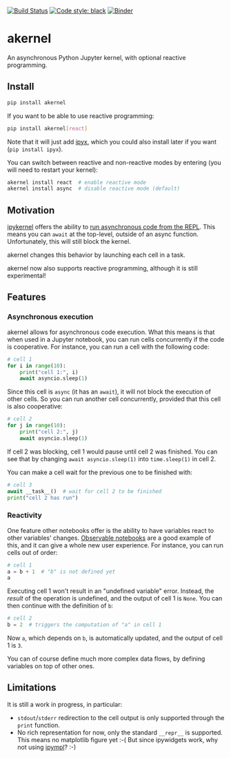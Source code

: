 [![Build Status](https://github.com/davidbrochart/akernel/workflows/CI/badge.svg)](https://github.com/davidbrochart/akernel/actions)
[![Code style: black](https://img.shields.io/badge/code%20style-black-000000.svg)](https://github.com/psf/black)
[![Binder](https://mybinder.org/badge_logo.svg)](https://mybinder.org/v2/gh/davidbrochart/akernel/HEAD?urlpath=lab%2Ftree%2Fexamples%2Freactivity.ipynb)

# akernel

An asynchronous Python Jupyter kernel, with optional reactive programming.

## Install

```bash
pip install akernel
```

If you want to be able to use reactive programming:

```bash
pip install akernel[react]
```

Note that it will just add [ipyx](https://github.com/davidbrochart/ipyx), which you could also
install later if you want (`pip install ipyx`).

You can switch between reactive and non-reactive modes by entering (you will need to restart your kernel):

```bash
akernel install react  # enable reactive mode
akernel install async  # disable reactive mode (default)
```

## Motivation

[ipykernel](https://github.com/ipython/ipykernel) offers the ability to
[run asynchronous code from the REPL](https://ipython.readthedocs.io/en/stable/interactive/autoawait.html).
This means you can `await` at the top-level, outside of an async function. Unfortunately, this will still
block the kernel.

akernel changes this behavior by launching each cell in a task.

akernel now also supports reactive programming, although it is still experimental!

## Features

### Asynchronous execution

akernel allows for asynchronous code execution. What this means is that when used in a Jupyter
notebook, you can run cells concurrently if the code is cooperative. For instance, you can run a
cell with the following code:

```python
# cell 1
for i in range(10):
    print("cell 1:", i)
    await asyncio.sleep(1)
```

Since this cell is `async` (it has an `await`), it will not block the execution of other cells.
So you can run another cell concurrently, provided that this cell is also cooperative:

```python
# cell 2
for j in range(10):
    print("cell 2:", j)
    await asyncio.sleep(1)
```

If cell 2 was blocking, cell 1 would pause until cell 2 was finished. You can see that by changing
`await asyncio.sleep(1)` into `time.sleep(1)` in cell 2.

You can make a cell wait for the previous one to be finished with:

```python
# cell 3
await __task__()  # wait for cell 2 to be finished
print("cell 2 has run")
```

### Reactivity

One feature other notebooks offer is the ability to have variables react to other variables'
changes. [Observable notebooks](https://observablehq.com/@observablehq/how-observable-runs) are a
good example of this, and it can give a whole new user experience. For instance, you can run cells
out of order:

```python
# cell 1
a = b + 1  # "b" is not defined yet
a
```

Executing cell 1 won't result in an "undefined variable" error. Instead, the *result* of the
operation is undefined, and the output of cell 1 is `None`. You can then continue with the
definition of `b`:

```python
# cell 2
b = 2  # triggers the computation of "a" in cell 1
```

Now `a`, which depends on `b`, is automatically updated, and the output of cell 1 is `3`.

You can of course define much more complex data flows, by defining variables on top of other ones.

## Limitations

It is still a work in progress, in particular:

- `stdout`/`stderr` redirection to the cell output is only supported through the `print` function.
- No rich representation for now, only the standard `__repr__` is supported. This means no
  matplotlib figure yet :-( But since ipywidgets work, why not using
  [ipympl](https://github.com/matplotlib/ipympl)? :-)
